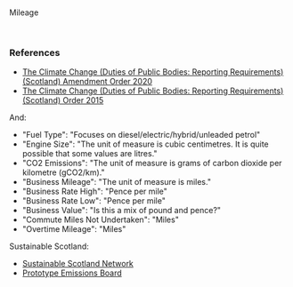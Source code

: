 <br>

Mileage

<br>

### References

* [The Climate Change (Duties of Public Bodies: Reporting Requirements) (Scotland) Amendment Order 2020](https://www.legislation.gov.uk/ssi/2020/281/made/data.pdf)
* [The Climate Change (Duties of Public Bodies: Reporting Requirements) (Scotland) Order 2015](https://www.legislation.gov.uk/ssi/2015/347/made/data.pdf)

And:
* "Fuel Type": "Focuses on diesel/electric/hybrid/unleaded petrol"
* "Engine Size": "The unit of measure is cubic centimetres.  It is quite possible that some values are litres."
* "CO2 Emissions": "The unit of measure is grams of carbon dioxide per kilometre (gCO2/km)."
* "Business Mileage": "The unit of measure is miles."
* "Business Rate High": "Pence per mile"
* "Business Rate Low": "Pence per mile"
* "Business Value": "Is this a mix of pound and pence?"
* "Commute Miles Not Undertaken": "Miles"
* "Overtime Mileage": "Miles"

Sustainable Scotland:
* [Sustainable Scotland Network](https://sustainablescotlandnetwork.org/reports)
* [Prototype Emissions Board](https://scotland.shinyapps.io/phs-nhs-emissions-pra)


<br>
<br>

<br>
<br>

<br>
<br>

<br>
<br>
